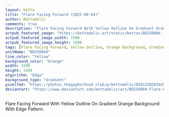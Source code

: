 ```yaml
---
layout: betta
title: "Flare Facing Forward (2025-08-04)"
author: Bettadelic
comments: true
description: "Flare Facing Forward With Yellow Outline On Gradient Orange Background With Edge Pattern."
actpub_featured_image: "https://bettadelic.art/static/bettas/BD250804.jpg"
actpub_featured_image_width: 1500
actpub_featured_image_height: 1500
tags: [Flare Facing Forward, Yellow Outline, Orange Background, Gradient Background Pattern, Edge Pattern, August 2025]
unitName: "BD250804"
line_color: "Yellow"
background_color: "Orange"
width: 1500
height: 1500
algorithm: "Edge"
background_type: "Gradient"
pixelfed: "https://photos.thegayborhood.club/p/bettadelic/858121028344555013"
deviantart: "https://www.deviantart.com/bettadelic/art/BD250804-Flare-Facing-Forward-2025-08-04-1226422606"
---
```


Flare Facing Forward With Yellow Outline On Gradient Orange Background With Edge Pattern.

